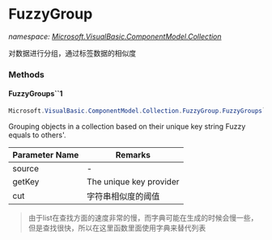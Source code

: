 ﻿# FuzzyGroup
_namespace: [Microsoft.VisualBasic.ComponentModel.Collection](./index.md)_

对数据进行分组，通过标签数据的相似度



### Methods

#### FuzzyGroups``1
```csharp
Microsoft.VisualBasic.ComponentModel.Collection.FuzzyGroup.FuzzyGroups``1(System.Collections.Generic.IEnumerable{``0},System.Func{``0,System.String},System.Double,System.Boolean)
```
Grouping objects in a collection based on their unique key string Fuzzy equals to others'.

|Parameter Name|Remarks|
|--------------|-------|
|source|-|
|getKey|The unique key provider|
|cut|字符串相似度的阈值|

> 
>  由于list在查找方面的速度非常的慢，而字典可能在生成的时候会慢一些，但是查找很快，所以在这里函数里面使用字典来替代列表
>  



